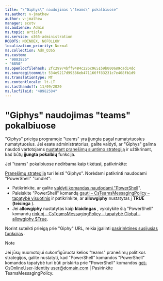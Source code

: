 ```yaml
---
title: "\"Giphys\" naudojimas \"teams\" pokalbiuose"
ms.author: v-jmathew
author: v-jmathew
manager: scotv
ms.audience: Admin
ms.topic: article
ms.service: o365-administration
ROBOTS: NOINDEX, NOFOLLOW
localization_priority: Normal
ms.collection: Adm_O365
ms.custom:
- "9003825"
- "6850"
ms.openlocfilehash: 2fc29974bff9484c226c9651b9b000a89cad14dc
ms.sourcegitcommit: 534e9217d99336eb471166ff83231c7e408fb1d9
ms.translationtype: MT
ms.contentlocale: lt-LT
ms.lasthandoff: 11/09/2020
ms.locfileid: "48982504"
---
```

# <a name="using-giphys-in-teams-conversations"></a>"Giphys" naudojimas "teams" pokalbiuose

"Giphys" prieiga programoje "teams" yra įjungta pagal numatytuosius numatytuosius. Jei esate administratorius, galite valdyti, ar "Giphys" galima naudoti vartotojams [nustatant pranešimų siuntimo strategiją](https://docs.microsoft.com/microsoftteams/messaging-policies-in-teams#messaging-policy-settings) ir užtikrinant, kad būtų **įjungta** **pokalbių** funkcija.

Jei "teams" pokalbiuose nedirbama kaip tikėtasi, patikrinkite:

[Pranešimų strategija](https://docs.microsoft.com/microsoftteams/messaging-policies-in-teams) turi leisti "Giphys". Norėdami patikrinti naudodami "PowerShell" "cmdlet":

- Patikrinkite, ar galite [valdyti komandas naudodami "PowerShell](https://docs.microsoft.com/microsoftteams/teams-powershell-overview?view=o365-worldwide#manage-teams-with-powershell)".
- Paleiskite "PowerShell" komandą [gauti – CsTeamsMessagingPolicy – tapatybė visuotinis](https://docs.microsoft.com/powershell/module/skype/get-csteamsmessagingpolicy?view=skype-ps) ir patikrinkite, ar **allowgiphy** nustatytas į **TRUE (teisinga** ).
- Jei **allowgiphy** nustatytas kaip **klaidingas** , vykdykite šią "PowerShell" komandų [rinkinį – CsTeamsMessagingPolicy – tapatybė Global – allowgiphy $True](https://docs.microsoft.com/powershell/module/skype/set-csteamsmessagingpolicy?view=skype-ps).

Norint suteikti prieigą prie "Giphy" URL, reikia įgalinti [pasirinktines susijusias funkcijas](https://docs.microsoft.com/deployoffice/privacy/optional-connected-experiences) .

> [!NOTE]
> Jei jūsų nuomotojui sukonfigūruota kelios "teams" pranešimų politikos strategijos, galite nustatyti, kad "PowerShell" komandos "PowerShell" komandos tapatybė turi būti priskirta prie "PowerShell" komandos [get-CsOnlineUser-Identity](https://docs.microsoft.com/powershell/module/skype/get-csonlineuser?view=skype-ps) <user@domain.com> | Pasirinkite TeamsMessagingPolicy.
